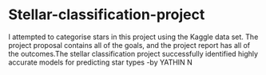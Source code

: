 # Stellar-classification-project
I attempted to categorise stars in this project using the Kaggle data set.  The project proposal contains all of the goals, and the project report has all of the outcomes.The stellar classification project successfully identified highly accurate models for predicting star types
-by YATHIN N
